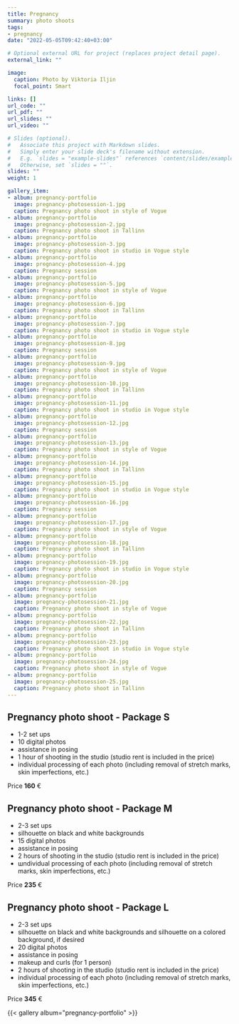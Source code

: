 ```yaml
---
title: Pregnancy 
summary: photo shoots
tags:
- pregnancy
date: "2022-05-05T09:42:40+03:00"

# Optional external URL for project (replaces project detail page).
external_link: ""

image:
  caption: Photo by Viktoria Iljin
  focal_point: Smart

links: []
url_code: ""
url_pdf: ""
url_slides: ""
url_video: ""

# Slides (optional).
#   Associate this project with Markdown slides.
#   Simply enter your slide deck's filename without extension.
#   E.g. `slides = "example-slides"` references `content/slides/example-slides.md`.
#   Otherwise, set `slides = ""`.
slides: ""
weight: 1

gallery_item:
- album: pregnancy-portfolio
  image: pregnancy-photosession-1.jpg
  caption: Pregnancy photo shoot in style of Vogue 
- album: pregnancy-portfolio
  image: pregnancy-photosession-2.jpg
  caption: Pregnancy photo shoot in Tallinn
- album: pregnancy-portfolio
  image: pregnancy-photosession-3.jpg
  caption: Pregnancy photo shoot in studio in Vogue style
- album: pregnancy-portfolio
  image: pregnancy-photosession-4.jpg
  caption: Pregnancy session
- album: pregnancy-portfolio
  image: pregnancy-photosession-5.jpg
  caption: Pregnancy photo shoot in style of Vogue   
- album: pregnancy-portfolio
  image: pregnancy-photosession-6.jpg
  caption: Pregnancy photo shoot in Tallinn
- album: pregnancy-portfolio
  image: pregnancy-photosession-7.jpg
  caption: Pregnancy photo shoot in studio in Vogue style
- album: pregnancy-portfolio
  image: pregnancy-photosession-8.jpg
  caption: Pregnancy session
- album: pregnancy-portfolio
  image: pregnancy-photosession-9.jpg
  caption: Pregnancy photo shoot in style of Vogue 
- album: pregnancy-portfolio
  image: pregnancy-photosession-10.jpg
  caption: Pregnancy photo shoot in Tallinn
- album: pregnancy-portfolio
  image: pregnancy-photosession-11.jpg
  caption: Pregnancy photo shoot in studio in Vogue style
- album: pregnancy-portfolio
  image: pregnancy-photosession-12.jpg
  caption: Pregnancy session
- album: pregnancy-portfolio
  image: pregnancy-photosession-13.jpg
  caption: Pregnancy photo shoot in style of Vogue   
- album: pregnancy-portfolio
  image: pregnancy-photosession-14.jpg
  caption: Pregnancy photo shoot in Tallinn
- album: pregnancy-portfolio
  image: pregnancy-photosession-15.jpg
  caption: Pregnancy photo shoot in studio in Vogue style
- album: pregnancy-portfolio
  image: pregnancy-photosession-16.jpg
  caption: Pregnancy session
- album: pregnancy-portfolio
  image: pregnancy-photosession-17.jpg
  caption: Pregnancy photo shoot in style of Vogue 
- album: pregnancy-portfolio
  image: pregnancy-photosession-18.jpg
  caption: Pregnancy photo shoot in Tallinn
- album: pregnancy-portfolio
  image: pregnancy-photosession-19.jpg
  caption: Pregnancy photo shoot in studio in Vogue style
- album: pregnancy-portfolio
  image: pregnancy-photosession-20.jpg
  caption: Pregnancy session
- album: pregnancy-portfolio
  image: pregnancy-photosession-21.jpg
  caption: Pregnancy photo shoot in style of Vogue   
- album: pregnancy-portfolio
  image: pregnancy-photosession-22.jpg
  caption: Pregnancy photo shoot in Tallinn
- album: pregnancy-portfolio
  image: pregnancy-photosession-23.jpg
  caption: Pregnancy photo shoot in studio in Vogue style
- album: pregnancy-portfolio
  image: pregnancy-photosession-24.jpg
  caption: Pregnancy photo shoot in style of Vogue 
- album: pregnancy-portfolio
  image: pregnancy-photosession-25.jpg
  caption: Pregnancy photo shoot in Tallinn
---
```

## Pregnancy photo shoot - Package S

* 1-2 set ups
* 10 digital photos 
* assistance in posing
* 1 hour of shooting in the studio (studio rent is included in the price)
* individual processing of each photo (including removal of stretch marks, skin imperfections, etc.)

Price **160** €

## Pregnancy photo shoot - Package M

* 2-3 set ups
* silhouette on black and white backgrounds
* 15 digital photos 
* assistance in posing
* 2 hours of shooting in the studio (studio rent is included in the price)
* шndividual processing of each photo (including removal of stretch marks, skin imperfections, etc.)

Price **235** €

## Pregnancy photo shoot - Package L

* 2-3 set ups
* silhouette on black and white backgrounds and silhouette on a colored background, if desired
* 20 digital photos 
* assistance in posing
* makeup and curls (for 1 person)
* 2 hours of shooting in the studio (studio rent is included in the price)
* individual processing of each photo (including removal of stretch marks, skin imperfections, etc.)

Price **345** €

{{< gallery album="pregnancy-portfolio" >}}